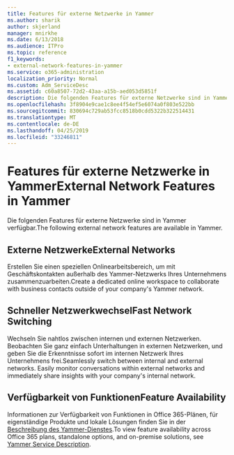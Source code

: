 ```yaml
---
title: Features für externe Netzwerke in Yammer
ms.author: sharik
author: skjerland
manager: mnirkhe
ms.date: 6/13/2018
ms.audience: ITPro
ms.topic: reference
f1_keywords:
- external-network-features-in-yammer
ms.service: o365-administration
localization_priority: Normal
ms.custom: Adm_ServiceDesc
ms.assetid: c60a8507-72d2-43aa-a15b-aed053d5851f
description: Die folgenden Features für externe Netzwerke sind in Yammer verfügbar.
ms.openlocfilehash: 3f8904e9cae1c8ee4f54ef5e6074a0f803e522bb
ms.sourcegitcommit: 830694c729ab53fcc8518b0cdd5322b322514431
ms.translationtype: MT
ms.contentlocale: de-DE
ms.lasthandoff: 04/25/2019
ms.locfileid: "33246811"
---
```

# <a name="external-network-features-in-yammer"></a><span data-ttu-id="1a583-103">Features für externe Netzwerke in Yammer</span><span class="sxs-lookup"><span data-stu-id="1a583-103">External Network Features in Yammer</span></span>

<span data-ttu-id="1a583-104">Die folgenden Features für externe Netzwerke sind in Yammer verfügbar.</span><span class="sxs-lookup"><span data-stu-id="1a583-104">The following external network features are available in Yammer.</span></span>
  
## <a name="external-networks"></a><span data-ttu-id="1a583-105">Externe Netzwerke</span><span class="sxs-lookup"><span data-stu-id="1a583-105">External Networks</span></span>
<span data-ttu-id="1a583-106"><a name="bkmk_ExternalNetworks"> </a></span><span class="sxs-lookup"><span data-stu-id="1a583-106"></span></span>

<span data-ttu-id="1a583-107">Erstellen Sie einen speziellen Onlinearbeitsbereich, um mit Geschäftskontakten außerhalb des Yammer-Netzwerks Ihres Unternehmens zusammenzuarbeiten.</span><span class="sxs-lookup"><span data-stu-id="1a583-107">Create a dedicated online workspace to collaborate with business contacts outside of your company's Yammer network.</span></span>
  
## <a name="fast-network-switching"></a><span data-ttu-id="1a583-108">Schneller Netzwerkwechsel</span><span class="sxs-lookup"><span data-stu-id="1a583-108">Fast Network Switching</span></span>
<span data-ttu-id="1a583-109"><a name="bkmk_FastNetworkSwitching"> </a></span><span class="sxs-lookup"><span data-stu-id="1a583-109"></span></span>

<span data-ttu-id="1a583-p101">Wechseln Sie nahtlos zwischen internen und externen Netzwerken. Beobachten Sie ganz einfach Unterhaltungen in externen Netzwerken, und geben Sie die Erkenntnisse sofort im internen Netzwerk Ihres Unternehmens frei.</span><span class="sxs-lookup"><span data-stu-id="1a583-p101">Seamlessly switch between internal and external networks. Easily monitor conversations within external networks and immediately share insights with your company's internal network.</span></span>
  
## <a name="feature-availability"></a><span data-ttu-id="1a583-112">Verfügbarkeit von Funktionen</span><span class="sxs-lookup"><span data-stu-id="1a583-112">Feature Availability</span></span>
<span data-ttu-id="1a583-113"><a name="bkmk_FastNetworkSwitching"> </a></span><span class="sxs-lookup"><span data-stu-id="1a583-113"></span></span>

<span data-ttu-id="1a583-114">Informationen zur Verfügbarkeit von Funktionen in Office 365-Plänen, für eigenständige Produkte und lokale Lösungen finden Sie in der [Beschreibung des Yammer-Dienstes](yammer-service-description.md).</span><span class="sxs-lookup"><span data-stu-id="1a583-114">To view feature availability across Office 365 plans, standalone options, and on-premise solutions, see [Yammer Service Description](yammer-service-description.md).</span></span>